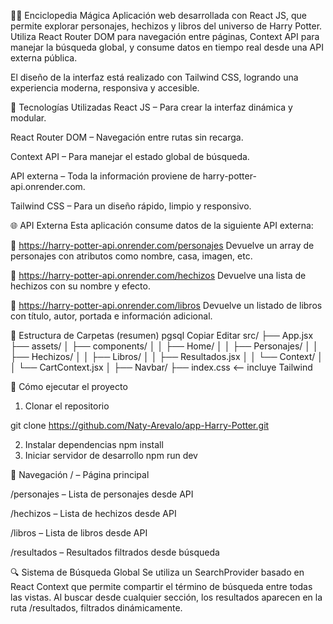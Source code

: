 🧙‍♀️ Enciclopedia Mágica
Aplicación web desarrollada con React JS, que permite explorar personajes, hechizos y libros del universo de Harry Potter. Utiliza React Router DOM para navegación entre páginas, Context API para manejar la búsqueda global, y consume datos en tiempo real desde una API externa pública.

El diseño de la interfaz está realizado con Tailwind CSS, logrando una experiencia moderna, responsiva y accesible.

🧩 Tecnologías Utilizadas
React JS – Para crear la interfaz dinámica y modular.

React Router DOM – Navegación entre rutas sin recarga.

Context API – Para manejar el estado global de búsqueda.

API externa – Toda la información proviene de harry-potter-api.onrender.com.

Tailwind CSS – Para un diseño rápido, limpio y responsivo.

🌐 API Externa
Esta aplicación consume datos de la siguiente API externa:

🔸 https://harry-potter-api.onrender.com/personajes
Devuelve un array de personajes con atributos como nombre, casa, imagen, etc.

🔸 https://harry-potter-api.onrender.com/hechizos
Devuelve una lista de hechizos con su nombre y efecto.

🔸 https://harry-potter-api.onrender.com/libros
Devuelve un listado de libros con título, autor, portada e información adicional.

📁 Estructura de Carpetas (resumen)
pgsql
Copiar
Editar
src/
├── App.jsx
├── assets/
│   ├── components/
│   │   ├── Home/
│   │   ├── Personajes/
│   │   ├── Hechizos/
│   │   ├── Libros/
│   │   ├── Resultados.jsx
│   │   └── Context/
│   │       └── CartContext.jsx
│   ├── Navbar/
├── index.css  <-- incluye Tailwind

🚀 Cómo ejecutar el proyecto
1. Clonar el repositorio

git clone https://github.com/Naty-Arevalo/app-Harry-Potter.git

2. Instalar dependencias
npm install
3. Iniciar servidor de desarrollo
npm run dev

🧭 Navegación
/ – Página principal

/personajes – Lista de personajes desde API

/hechizos – Lista de hechizos desde API

/libros – Lista de libros desde API

/resultados – Resultados filtrados desde búsqueda

🔍 Sistema de Búsqueda Global
Se utiliza un SearchProvider basado en React Context que permite compartir el término de búsqueda entre todas las vistas. Al buscar desde cualquier sección, los resultados aparecen en la ruta /resultados, filtrados dinámicamente.


